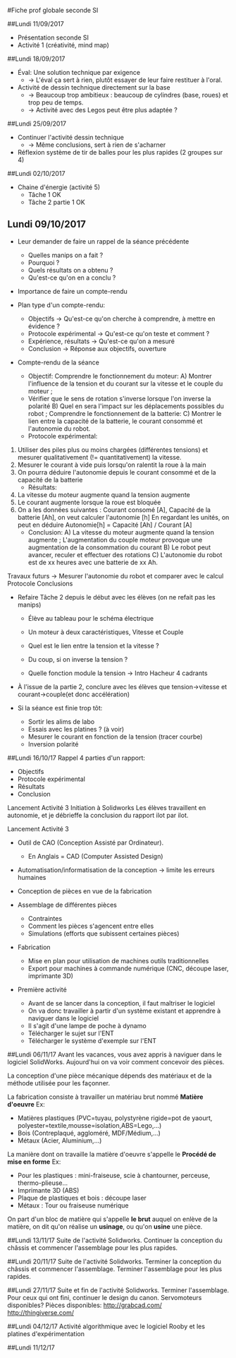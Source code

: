 #Fiche prof globale seconde SI

##Lundi 11/09/2017
* Présentation seconde SI
* Activité 1 (créativité, mind map)

##Lundi 18/09/2017
* Éval: Une solution technique par exigence
	* -> L'éval ça sert à rien, plutôt essayer de leur faire restituer à l'oral.
* Activité de dessin technique directement sur la base
	* -> Beaucoup trop ambitieux : beaucoup de cylindres (base, roues) et trop peu de temps.
	* -> Activité avec des Legos peut être plus adaptée ?

##Lundi 25/09/2017
* Continuer l'activité dessin technique
	* -> Même conclusions, sert à rien de s'acharner
* Réflexion système de tir de balles pour les plus rapides (2 groupes sur 4)

##Lundi 02/10/2017
* Chaine d'énergie (activité 5)
	* Tâche 1 OK
	* Tâche 2 partie 1 OK

## Lundi 09/10/2017
* Leur demander de faire un rappel de la séance précédente
	* Quelles manips on a fait ?
	* Pourquoi ?
	* Quels résultats on a obtenu ?
	* Qu'est-ce qu'on en a conclu ?

* Importance de faire un compte-rendu
* Plan type d'un compte-rendu:
	* Objectifs -> Qu'est-ce qu'on cherche à comprendre, à mettre en évidence ?
	* Protocole expérimental -> Qu'est-ce qu'on teste et comment ?
	* Expérience, résultats -> Qu'est-ce qu'on a mesuré
	* Conclusion -> Réponse aux objectifs, ouverture

* Compte-rendu de la séance
	* Objectif: 
Comprendre le fonctionnement du moteur:
A) Montrer l'influence de la tension et du courant sur la vitesse et le couple du moteur ; 
	- Vérifier que le sens de rotation s'inverse lorsque l'on inverse la polarité
B) Quel en sera l'impact sur les déplacements possibles du robot ;
Comprendre le fonctionnement de la batterie:
C) Montrer le lien entre la capacité de la batterie, le courant consommé et l'autonomie du robot.
	* Protocole expérimental: 
1) Utiliser des piles plus ou moins chargées (différentes tensions) et mesurer qualitativement (!= quantitativement) la vitesse.
2) Mesurer le courant à vide puis lorsqu'on ralentit la roue à la main
3) On pourra déduire l'autonomie depuis le courant consommé et de la capacité de la batterie
	* Résultats:
1) La vitesse du moteur augmente quand la tension augmente
2) Le courant augmente lorsque la roue est bloquée
3) On a les données suivantes : Courant consomé [A], Capacité de la batterie [Ah], on veut calculer l'autonomie [h]
	En regardant les unités, on peut en déduire Autonomie[h] = Capacité [Ah] / Courant [A]
	* Conclusion:
A) La vitesse du moteur augmente quand la tension augmente ; L'augmentation du couple moteur provoque une augmentation de la consommation du courant
B) Le robot peut avancer, reculer et effectuer des rotations
C) L'autonomie du robot est de xx heures avec une batterie de xx Ah.

Travaux futurs -> Mesurer l'autonomie du robot et comparer avec le calcul
	Protocole
	Conclusions

* Refaire Tâche 2 depuis le début avec les élèves (on ne refait pas les manips)
	* Élève au tableau pour le schéma électrique
	* Un moteur à deux caractéristiques, Vitesse et Couple
	* Quel est le lien entre la tension et la vitesse ?
	* Du coup, si on inverse la tension ?

	* Quelle fonction module la tension -> Intro Hacheur 4 cadrants

* À l'issue de la partie 2, conclure avec les élèves que tension->vitesse et courant->couple(et donc accélération)

* Si la séance est finie trop tôt: 
	* Sortir les alims de labo
	* Essais avec les platines ? (à voir)
	* Mesurer le courant en fonction de la tension (tracer courbe)
	* Inversion polarité

##Lundi 16/10/17
Rappel 4 parties d'un rapport:
* Objectifs
* Protocole expérimental
* Résultats
* Conclusion

Lancement Activité 3 Initiation à Solidworks
Les élèves travaillent en autonomie, et je débrieffe la conclusion du rapport ilot par ilot.

Lancement Activité 3
* Outil de CAO (Conception Assisté par Ordinateur). 
	* En Anglais = CAD (Computer Assisted Design)
* Automatisation/informatisation de la conception -> limite les erreurs humaines
* Conception de pièces en vue de la fabrication
* Assemblage de différentes pièces
	* Contraintes 
	* Comment les pièces s'agencent entre elles
	* Simulations (efforts que subissent certaines pièces)
* Fabrication
	* Mise en plan pour utilisation de machines outils traditionnelles
	* Export pour machines à commande numérique (CNC, découpe laser, imprimante 3D)

* Première activité
	* Avant de se lancer dans la conception, il faut maîtriser le logiciel
	* On va donc travailler à partir d'un système existant et apprendre à naviguer dans le logiciel
	* Il s'agit d'une lampe de poche à dynamo
	* Télécharger le sujet sur l'ENT
	* Télécharger le système d'exemple sur l'ENT

##Lundi 06/11/17
Avant les vacances, vous avez appris à naviguer dans le logiciel SolidWorks.
Aujourd'hui on va voir comment concevoir des pièces.

La conception d'une pièce mécanique dépends des matériaux et de la méthode utilisée pour les façonner.

La fabrication consiste à travailler un matériau brut nommé **Matière d'oeuvre**
Ex: 
* Matières plastiques (PVC=tuyau, polystyrène rigide=pot de yaourt, polyester=textile,mousse=isolation,ABS=Lego,...)
* Bois (Contreplaqué, aggloméré, MDF/Médium,...)
* Métaux (Acier, Aluminium,...)

La manière dont on travaille la matière d'oeuvre s'appelle le **Procédé de mise en forme**
Ex:
* Pour les plastiques : mini-fraiseuse, scie à chantourner, perceuse, thermo-plieuse...
* Imprimante 3D (ABS)
* Plaque de plastiques et bois : découpe laser
* Métaux : Tour ou fraiseuse numérique

On part d'un bloc de matière qui s'appelle **le brut** auquel on enlève de la matière, on dit qu'on réalise un **usinage**, ou qu'on **usine** une pièce.

##Lundi 13/11/17
Suite de l'activité Solidworks. Continuer la conception du châssis et commencer l'assemblage pour les plus rapides.

##Lundi 20/11/17
Suite de l'activité Solidworks. Terminer la conception du châssis et commencer l'assemblage. Terminer l'assemblage pour les plus rapides.

##Lundi 27/11/17
Suite et fin de l'activité Solidworks. Terminer l'assemblage. 
Pour ceux qui ont fini, continuer le design du canon.
Servomoteurs disponibles?
Pièces disponibles:
http://grabcad.com/
http://thingiverse.com/

##Lundi 04/12/17
Activité algorithmique avec le logiciel Rooby et les platines d'expérimentation

##Lundi 11/12/17


